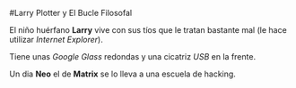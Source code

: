 #Larry Plotter y El Bucle Filosofal

El niño huérfano **Larry** vive con sus tíos que le tratan bastante mal
(le hace utilizar *Internet Explorer*).

Tiene unas *Google Glass* redondas y una cicatriz *USB* en la frente.

Un dia **Neo** el de **Matrix** se lo lleva a una escuela de hacking.
